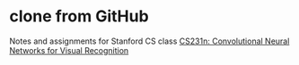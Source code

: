 # clone from GitHub 

Notes and assignments for Stanford CS class [CS231n: Convolutional Neural Networks for Visual Recognition](http://vision.stanford.edu/teaching/cs231n/)
